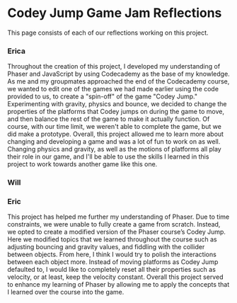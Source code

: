 # Codey Jump Game Jam Reflections
This page consists of each of our reflections working on this project.

### Erica
Throughout the creation of this project, I developed my understanding of Phaser and JavaScript by using Codecademy as the base of my knowledge. As me and my groupmates approached the end of the Codecademy course, we wanted to edit one of the games we had made earlier using the code provided to us, to create a "spin-off" of the game "Codey Jump." Experimenting with gravity, physics and bounce, we decided to change the properties of the platforms that Codey jumps on during the game to move, and then balance the rest of the game to make it actually function. Of course, with our time limit, we weren't able to complete the game, but we did make a prototype. Overall, this project allowed me to learn more about changing and developing a game and was a lot of fun to work on as well. Changing physics and gravity, as well as the motions of platforms all play their role in our game, and I'll be able to use the skills I learned in this project to work towards another game like this one.


### Will

### Eric
This project has helped me further my understanding of Phaser. Due to time constraints, we were unable to fully create a game from scratch. Instead, we opted to create a modified version of the Phaser course’s Codey Jump. Here we modified topics that we learned throughout the course such as adjusting bouncing and gravity values, and fiddling with the collider between objects. From here, I think I would try to polish the interactions between each object more. Instead of moving platforms as Codey Jump defaulted to, I would like to completely reset all their properties such as velocity, or at least, keep the velocity constant. Overall this project served to enhance my learning of Phaser by allowing me to apply the concepts that I learned over the course into the game.
